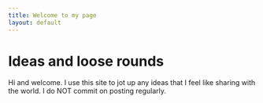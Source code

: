 ```yaml
---
title: Welcome to my page
layout: default
---
```


# Ideas and loose rounds

Hi and welcome. I use this site to jot up any ideas that I feel like sharing with the world. I do NOT commit on posting regularly.

